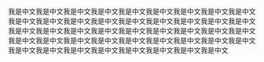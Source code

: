 我是中文我是中文我是中文我是中文我是中文我是中文我是中文我是中文我是中文我是中文我是中文我是中文我是中文我是中文我是中文我是中文我是中文我是中文我是中文我是中文我是中文我是中文我是中文我是中文我是中文我是中文我是中文我是中文我是中文我是中文我是中文我是中文我是中文我是中文我是中文我是中文我是中文我是中文我是中文我是中文我是中文我是中文我是中文我是中文